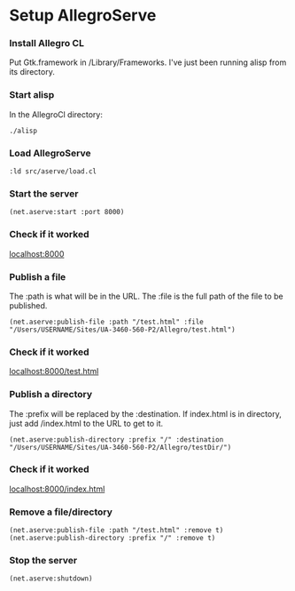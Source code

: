 # Setup AllegroServe

### Install Allegro CL
Put Gtk.framework in /Library/Frameworks. I've just been running alisp from its directory.
	
### Start alisp
In the AllegroCl directory:

	./alisp
	
### Load AllegroServe

	:ld src/aserve/load.cl
	
### Start the server

	(net.aserve:start :port 8000)
	
### Check if it worked

[localhost:8000](localhost:8000)
	
### Publish a file
The :path is what will be in the URL. The :file is the full path of the file to be published.

	(net.aserve:publish-file :path "/test.html" :file "/Users/USERNAME/Sites/UA-3460-560-P2/Allegro/test.html")
	
### Check if it worked

[localhost:8000/test.html](localhost:8000/test.html)
	
### Publish a directory
The :prefix will be replaced by the :destination. If index.html is in directory, just add /index.html to the URL to get to it.

	(net.aserve:publish-directory :prefix "/" :destination "/Users/USERNAME/Sites/UA-3460-560-P2/Allegro/testDir/")
	
### Check if it worked

[localhost:8000/index.html](localhost:8000/index.html)
	
### Remove a file/directory

	(net.aserve:publish-file :path "/test.html" :remove t)
	(net.aserve:publish-directory :prefix "/" :remove t)
	
### Stop the server

	(net.aserve:shutdown)